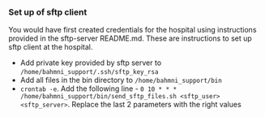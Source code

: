 ### Set up of sftp client

You would have first created credentials for the hospital using instructions provided in the sftp-server README.md. These are instructions to set up sftp client at the hospital. 

- Add private key provided by sftp server to ```/home/bahmni_support/.ssh/sftp_key_rsa```
- Add all files in the bin directory to ```/home/bahmni_support/bin```
- ```crontab -e```. Add the following line - ```0 10 * * * /home/bahmni_support/bin/send_sftp_files.sh <sftp_user> <sftp_server>```. Replace the last 2 parameters with the right values